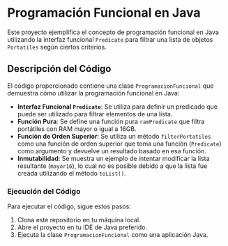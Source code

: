 # Programación Funcional en Java

Este proyecto ejemplifica el concepto de programación funcional en Java utilizando la interfaz funcional `Predicate` para filtrar una lista de objetos `Portatiles` según ciertos criterios.

## Descripción del Código

El código proporcionado contiene una clase `ProgramacionFuncional` que demuestra cómo utilizar la programación funcional en Java:

- **Interfaz Funcional `Predicate`**: Se utiliza para definir un predicado que puede ser utilizado para filtrar elementos de una lista.
- **Función Pura**: Se define una función pura `ramPredicate` que filtra portátiles con RAM mayor o igual a 16GB.
- **Función de Orden Superior**: Se utiliza un método `filterPortatiles` como una función de orden superior que toma una función (`Predicate`) como argumento y devuelve un resultado basado en esa función.
- **Inmutabilidad**: Se muestra un ejemplo de intentar modificar la lista resultante (`mayor16`), lo cual no es posible debido a que la lista fue creada utilizando el método `toList()`.

### Ejecución del Código

Para ejecutar el código, sigue estos pasos:

1. Clona este repositorio en tu máquina local.
2. Abre el proyecto en tu IDE de Java preferido.
3. Ejecuta la clase `ProgramacionFuncional` como una aplicación Java.
